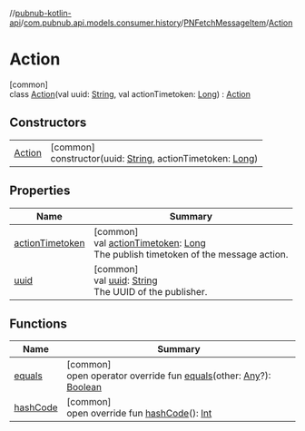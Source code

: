//[pubnub-kotlin-api](../../../../index.md)/[com.pubnub.api.models.consumer.history](../../index.md)/[PNFetchMessageItem](../index.md)/[Action](index.md)

# Action

[common]\
class [Action](index.md)(val uuid: [String](https://kotlinlang.org/api/latest/jvm/stdlib/kotlin/-string/index.html), val actionTimetoken: [Long](https://kotlinlang.org/api/latest/jvm/stdlib/kotlin/-long/index.html)) : [Action](../../-action/index.md)

## Constructors

| | |
|---|---|
| [Action](-action.md) | [common]<br>constructor(uuid: [String](https://kotlinlang.org/api/latest/jvm/stdlib/kotlin/-string/index.html), actionTimetoken: [Long](https://kotlinlang.org/api/latest/jvm/stdlib/kotlin/-long/index.html)) |

## Properties

| Name | Summary |
|---|---|
| [actionTimetoken](../../-action/action-timetoken.md) | [common]<br>val [actionTimetoken](../../-action/action-timetoken.md): [Long](https://kotlinlang.org/api/latest/jvm/stdlib/kotlin/-long/index.html)<br>The publish timetoken of the message action. |
| [uuid](../../-action/uuid.md) | [common]<br>val [uuid](../../-action/uuid.md): [String](https://kotlinlang.org/api/latest/jvm/stdlib/kotlin/-string/index.html)<br>The UUID of the publisher. |

## Functions

| Name | Summary |
|---|---|
| [equals](../../-action/equals.md) | [common]<br>open operator override fun [equals](../../-action/equals.md)(other: [Any](https://kotlinlang.org/api/latest/jvm/stdlib/kotlin/-any/index.html)?): [Boolean](https://kotlinlang.org/api/latest/jvm/stdlib/kotlin/-boolean/index.html) |
| [hashCode](../../-action/hash-code.md) | [common]<br>open override fun [hashCode](../../-action/hash-code.md)(): [Int](https://kotlinlang.org/api/latest/jvm/stdlib/kotlin/-int/index.html) |
